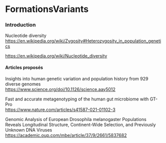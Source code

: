 # FormationsVariants

### Introduction

Nucleotide diversity  
https://en.wikipedia.org/wiki/Zygosity#Heterozygosity_in_population_genetics

https://en.wikipedia.org/wiki/Nucleotide_diversity

#### Articles  proposés 

Insights into human genetic variation and population history from 929 diverse genomes  
https://www.science.org/doi/10.1126/science.aay5012  

Fast and accurate metagenotyping of the human gut microbiome with GT-Pro  
https://www.nature.com/articles/s41587-021-01102-3

Genomic Analysis of European Drosophila melanogaster Populations Reveals Longitudinal Structure, Continent-Wide Selection, and Previously Unknown DNA Viruses  
https://academic.oup.com/mbe/article/37/9/2661/5837682
